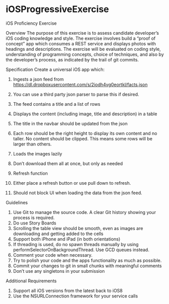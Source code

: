# iOSProgressiveExercise

iOS Proficiency Exercise

Overview
The purpose of this exercise is to assess candidate developer’s iOS coding knowledge and style. The exercise involves build a “proof of concept” app which consumes a REST service and displays photos with headings and descriptions. The exercise will be evaluated on coding style, understanding of programming concepts, choice of techniques, and also by the developer’s process, as indicated by the trail of git commits.

Specification
Create a universal iOS app which:
1. Ingests a json feed from
https://dl.dropboxusercontent.com/s/2iodh4vg0eortkl/facts.json
2. You can use a third party json parser to parse this if desired.
3. The feed contains a title and a list of rows
4. Displays the content (including image, title and description) in a table
5. The title in the navbar should be updated from the json
6. Each row should be the right height to display its own content and no taller. No content should be clipped. This means some rows will be larger than others.
7. Loads the images lazily
8. Don’t download them all at once, but only as needed
9. Refresh function

10. Either place a refresh button or use pull down to refresh.
11. Should not block UI when loading the data from the json feed.

Guidelines
1. Use Git to manage the source code. A clear Git history showing your process is required.
2. Do use Story Boards
3. Scrolling the table view should be smooth, even as images are downloading and getting added to the cells
4. Support both iPhone and iPad (in both orientations)
5. If threading is used, do no spawn threads manually by using performSelectorOnBackgroundThread. Use GCD queues instead.
6. Comment your code when necessary.
7. Try to polish your code and the apps functionality as much as possible.
8. Commit your changes to git in small chunks with meaningful comments
9. Don’t use any singletons in your submission

Additional Requirements
1. Support all iOS versions from the latest back to iOS8
2. Use the NSURLConnection framework for your service calls


